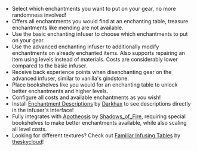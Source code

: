 + Select which enchantments you want to put on your gear, no more randomness involved!
+ Offers all enchantments you would find at an enchanting table, treasure enchantments like mending are not available.
+ Use the basic enchanting infuser to choose which enchantments to put on your gear.
+ Use the advanced enchanting infuser to additionally modify enchantments on already enchanted items. Also supports repairing an item using levels instead of materials. Costs are considerably lower compared to the basic infuser.
+ Receive back experience points when disenchanting gear on the advanced infuser, similar to vanilla's gindstone.
+ Place bookshelves like you would for an enchanting table to unlock better enchantments and higher levels.
+ Configure all costs and available enchantments as you wish!
+ Install [Enchantment Descriptions](https://www.curseforge.com/minecraft/mc-mods/enchantment-descriptions) by [Darkhax](https://www.curseforge.com/members/darkhaxdev) to see descriptions directly in the infuser's interface!
+ Fully integrates with [Apotheosis](https://www.curseforge.com/minecraft/mc-mods/apotheosis) by [Shadows_of_Fire](https://www.curseforge.com/members/shadows_of_fire), requiring special bookshelves to make better enchantments available, while also scaling all level costs.
+ Looking for different textures? Check out [Familiar Infusing Tables](https://www.curseforge.com/minecraft/texture-packs/familiar-infusing-tables) by [theskycloud](https://www.curseforge.com/members/theskycloud)!